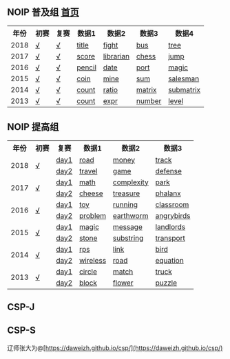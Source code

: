 
## NOIP 普及组 [首页](https://daweizh.github.io/csp/)

<table>
  <tr>
    <th>年份</th><th>初赛</th><th>复赛</th><th>数据1</th>
    <th>数据2</th><th>数据3</th><th>数据4</th>
  </tr>
  <tr>
    <td>2018</td>
    <td><a href='1.cspj/2018/NOIP2018-1.pdf' target='_blank'>√</a></td>
    <td><a href='1.cspj/2018/NOIP2018-2.pdf' target='_blank'>√</a></td>
    <td><a href='1.cspj/2018/1.title.rar' target='_blank'>title</a></td>
    <td><a href='1.cspj/2018/2.fight.rar' target='_blank'>fight</a></td>
    <td><a href='1.cspj/2018/3.bus.rar' target='_blank'>bus</a></td>
    <td><a href='1.cspj/2018/4.tree.rar' target='_blank'>tree</a></td>
  </tr>
  <tr>
    <td>2017</td>
    <td><a href='1.cspj/2017/NOIP2017-1.pdf' target='_blank'>√</a></td>
    <td><a href='1.cspj/2017/NOIP2017-2.pdf' target='_blank'>√</a></td>
    <td><a href='1.cspj/2017/1.score.rar' target='_blank'>score</a></td>
    <td><a href='1.cspj/2017/2.librarian.rar' target='_blank'>librarian</a></td>
    <td><a href='1.cspj/2017/3.chess.rar' target='_blank'>chess</a></td>
    <td><a href='1.cspj/2017/4.jump.rar' target='_blank'>jump</a></td>
  </tr>
  <tr>
    <td>2016</td>
    <td><a href='1.cspj/2016/NOIP2016-1.pdf' target='_blank'>√</a></td>
    <td><a href='1.cspj/2016/NOIP2016-2.pdf' target='_blank'>√</a></td>
    <td><a href='1.cspj/2016/1.pencil.rar' target='_blank'>pencil</a></td>
    <td><a href='1.cspj/2016/2.date.rar' target='_blank'>date</a></td>
    <td><a href='1.cspj/2016/3.port.rar' target='_blank'>port</a></td>
    <td><a href='1.cspj/2016/4.magic.rar' target='_blank'>magic</a></td>
  </tr>
  <tr>
    <td>2015</td>
    <td><a href='1.cspj/2015/NOIP2015-1.pdf' target='_blank'>√</a></td>
    <td><a href='1.cspj/2015/NOIP2015-2.pdf' target='_blank'>√</a></td>
    <td><a href='1.cspj/2015/1.coin.rar' target='_blank'>coin</a></td>
    <td><a href='1.cspj/2015/2.mine.rar' target='_blank'>mine</a></td>
    <td><a href='1.cspj/2015/3.sum.rar' target='_blank'>sum</a></td>
    <td><a href='1.cspj/2015/4.salesman.rar' target='_blank'>salesman</a></td>
  </tr>
  <tr>
    <td>2014</td>
    <td><a href='1.cspj/2014/NOIP2014-1.pdf' target='_blank'>√</a></td>
    <td><a href='1.cspj/2014/NOIP2014-2.pdf' target='_blank'>√</a></td>
    <td><a href='1.cspj/2014/1.count.rar' target='_blank'>count</a></td>
    <td><a href='1.cspj/2014/2.ratio.rar' target='_blank'>ratio</a></td>
    <td><a href='1.cspj/2014/3.matrix.rar' target='_blank'>matrix</a></td>
    <td><a href='1.cspj/2014/4.submatrix.rar' target='_blank'>submatrix</a></td>
  </tr>
  <tr>
    <td>2013</td>
    <td><a href='1.cspj/2013/NOIP2013-1.pdf' target='_blank'>√</a></td>
    <td><a href='1.cspj/2013/NOIP2013-2.pdf' target='_blank'>√</a></td>
    <td><a href='1.cspj/2013/1.count.rar' target='_blank'>count</a></td>
    <td><a href='1.cspj/2013/2.expr.rar' target='_blank'>expr</a></td>
    <td><a href='1.cspj/2013/3.number.rar' target='_blank'>number</a></td>
    <td><a href='1.cspj/2013/4.level.rar' target='_blank'>level</a></td>
  </tr>
</table>

## NOIP 提高组

<table>
  <tr>
    <th>年份</th><th>初赛</th><th>复赛</th><th>数据1</th><th>数据2</th><th>数据3</th>
  </tr>
  <tr>
    <td rowspan="2">2018</td>
    <td rowspan="2"><a href='2.csps/2018/NOIP2018-1.pdf' target='_blank'>√</a></td>
    <td><a href='2.csps/2018/NOIP2018-2.pdf' target='_blank'>day1</a></td>
    <td><a href='2.csps/2018/1.road.rar' target='_blank'>road</a></td>
    <td><a href='2.csps/2018/2.money.rar' target='_blank'>money</a></td>
    <td><a href='2.csps/2018/3.track.rar' target='_blank'>track</a></td>
  </tr>
  <tr>
    <td><a href='2.csps/2018/NOIP2018-3.pdf' target='_blank'>day2</a></td>
    <td><a href='2.csps/2018/4.travel.rar' target='_blank'>travel</a></td>
    <td><a href='2.csps/2018/5.game.rar' target='_blank'>game</a></td>
    <td><a href='2.csps/2018/6.defense.rar' target='_blank'>defense</a></td>
  </tr>
  <tr>
    <td rowspan="2">2017</td>
    <td rowspan="2"><a href='2.csps/2017/NOIP2017-1.pdf' target='_blank'>√</a></td>
    <td><a href='2.csps/2017/NOIP2017-2.pdf' target='_blank'>day1</a></td>
    <td><a href='2.csps/2017/1.math.rar' target='_blank'>math</a></td>
    <td><a href='2.csps/2017/2.complexity.rar' target='_blank'>complexity</a></td>
    <td><a href='2.csps/2017/3.park.rar' target='_blank'>park</a></td>
  </tr>
  <tr>
    <td><a href='2.csps/2017/NOIP2017-3.pdf' target='_blank'>day2</a></td>
    <td><a href='2.csps/2017/4.cheese.rar' target='_blank'>cheese</a></td>
    <td><a href='2.csps/2017/5.treasure.rar' target='_blank'>treasure</a></td>
    <td><a href='2.csps/2017/6.phalanx.rar' target='_blank'>phalanx</a></td>
  </tr>
  <tr>
    <td rowspan="2">2016</td>
    <td rowspan="2"><a href='2.csps/2016/NOIP2016-1.pdf' target='_blank'>√</a></td>
    <td><a href='2.csps/2016/NOIP2016-2.pdf' target='_blank'>day1</a></td>
    <td><a href='2.csps/2016/1.toy.rar' target='_blank'>toy</a></td>
    <td><a href='2.csps/2016/2.running.rar' target='_blank'>running</a></td>
    <td><a href='2.csps/2016/3.classroom.rar' target='_blank'>classroom</a></td>
  </tr>
  <tr>
    <td><a href='2.csps/2016/NOIP2016-3.pdf' target='_blank'>day2</a></td>
    <td><a href='2.csps/2016/4.problem.rar' target='_blank'>problem</a></td>
    <td><a href='2.csps/2016/5.earthworm.rar' target='_blank'>earthworm</a></td>
    <td><a href='2.csps/2016/6.angrybirds.rar' target='_blank'>angrybirds</a></td>
  </tr>
  <tr>
    <td rowspan="2">2015</td>
    <td rowspan="2"><a href='2.csps/2015/NOIP2015-1.pdf' target='_blank'>√</a></td>
    <td><a href='2.csps/2015/NOIP2015-2.pdf' target='_blank'>day1</a></td>
    <td><a href='2.csps/2015/1.magic.rar' target='_blank'>magic</a></td>
    <td><a href='2.csps/2015/2.message.rar' target='_blank'>message</a></td>
    <td><a href='2.csps/2015/3.landlords.rar' target='_blank'>landlords</a></td>
  </tr>
  <tr>
    <td><a href='2.csps/2015/NOIP2015-3.pdf' target='_blank'>day2</a></td>
    <td><a href='2.csps/2015/4.stone.rar' target='_blank'>stone</a></td>
    <td><a href='2.csps/2015/5.substring.rar' target='_blank'>substring</a></td>
    <td><a href='2.csps/2015/6.transport.rar' target='_blank'>transport</a></td>
  </tr>
  <tr>
    <td rowspan="2">2014</td>
    <td rowspan="2"><a href='2.csps/2014/NOIP2014-1.pdf' target='_blank'>√</a></td>
    <td><a href='2.csps/2014/NOIP2014-2.pdf' target='_blank'>day1</a></td>
    <td><a href='2.csps/2014/1.rps.rar' target='_blank'>rps</a></td>
    <td><a href='2.csps/2014/2.link.rar' target='_blank'>link</a></td>
    <td><a href='2.csps/2014/3.bird.rar' target='_blank'>bird</a></td>
  </tr>
  <tr>
    <td><a href='2.csps/2014/NOIP2014-3.pdf' target='_blank'>day2</a></td>
    <td><a href='2.csps/2014/4.wireless.rar' target='_blank'>wireless</a></td>
    <td><a href='2.csps/2014/5.road.rar' target='_blank'>road</a></td>
    <td><a href='2.csps/2014/6.equation.rar' target='_blank'>equation</a></td>
  </tr>
  <tr>
    <td rowspan="2">2013</td>
    <td rowspan="2"><a href='2.csps/2013/NOIP2013-1.pdf' target='_blank'>√</a></td>
    <td><a href='2.csps/2013/NOIP2013-2.pdf' target='_blank'>day1</a></td>
    <td><a href='2.csps/2013/1.circle.rar' target='_blank'>circle</a></td>
    <td><a href='2.csps/2013/2.match.rar' target='_blank'>match</a></td>
    <td><a href='2.csps/2013/3.truck.rar' target='_blank'>truck</a></td>
  </tr>
  <tr>
    <td><a href='2.csps/2013/NOIP2013-3.pdf' target='_blank'>day2</a></td>
    <td><a href='2.csps/2013/4.block.rar' target='_blank'>block</a></td>
    <td><a href='2.csps/2013/5.flower.rar' target='_blank'>flower</a></td>
    <td><a href='2.csps/2013/6.puzzle.rar' target='_blank'>puzzle</a></td>
  </tr>
</table>


## CSP-J

## CSP-S

辽师张大为@[https://daweizh.github.io/csp/](https://daweizh.github.io/csp/)

